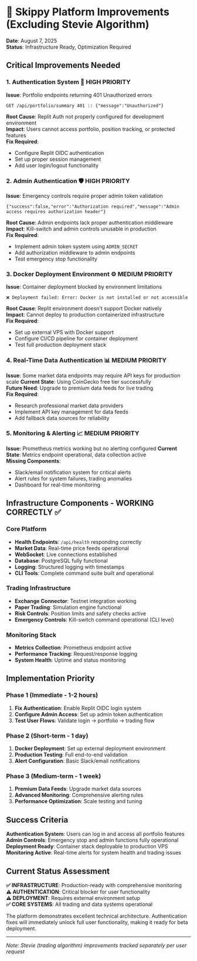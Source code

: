 # 🎯 Skippy Platform Improvements (Excluding Stevie Algorithm)

**Date**: August 7, 2025  
**Status**: Infrastructure Ready, Optimization Required  

## Critical Improvements Needed

### 1. Authentication System 🔐 **HIGH PRIORITY**
**Issue**: Portfolio endpoints returning 401 Unauthorized errors
```
GET /api/portfolio/summary 401 :: {"message":"Unauthorized"}
```
**Root Cause**: Replit Auth not properly configured for development environment  
**Impact**: Users cannot access portfolio, position tracking, or protected features  
**Fix Required**: 
- Configure Replit OIDC authentication
- Set up proper session management
- Add user login/logout functionality

### 2. Admin Authentication 🛡️ **HIGH PRIORITY** 
**Issue**: Emergency controls require proper admin token validation
```
{"success":false,"error":"Authorization required","message":"Admin access requires authorization header"}
```
**Root Cause**: Admin endpoints lack proper authentication middleware  
**Impact**: Kill-switch and admin controls unusable in production  
**Fix Required**:
- Implement admin token system using `ADMIN_SECRET` 
- Add authorization middleware to admin endpoints
- Test emergency stop functionality

### 3. Docker Deployment Environment ⚙️ **MEDIUM PRIORITY**
**Issue**: Container deployment blocked by environment limitations
```
❌ Deployment failed: Error: Docker is not installed or not accessible
```
**Root Cause**: Replit environment doesn't support Docker natively  
**Impact**: Cannot deploy to production containerized infrastructure  
**Fix Required**:
- Set up external VPS with Docker support
- Configure CI/CD pipeline for container deployment
- Test full production deployment stack

### 4. Real-Time Data Authentication 📊 **MEDIUM PRIORITY**
**Issue**: Some market data endpoints may require API keys for production scale
**Current State**: Using CoinGecko free tier successfully  
**Future Need**: Upgrade to premium data feeds for live trading  
**Fix Required**:
- Research professional market data providers
- Implement API key management for data feeds
- Add fallback data sources for reliability

### 5. Monitoring & Alerting 📈 **MEDIUM PRIORITY** 
**Issue**: Prometheus metrics working but no alerting configured
**Current State**: Metrics endpoint operational, data collection active  
**Missing Components**:
- Slack/email notification system for critical alerts
- Alert rules for system failures, trading anomalies
- Dashboard for real-time monitoring

## Infrastructure Components - WORKING CORRECTLY ✅

### Core Platform
- **Health Endpoints**: `/api/health` responding correctly
- **Market Data**: Real-time price feeds operational 
- **WebSocket**: Live connections established
- **Database**: PostgreSQL fully functional
- **Logging**: Structured logging with timestamps
- **CLI Tools**: Complete command suite built and operational

### Trading Infrastructure  
- **Exchange Connector**: Testnet integration working
- **Paper Trading**: Simulation engine functional
- **Risk Controls**: Position limits and safety checks active
- **Emergency Controls**: Kill-switch command operational (CLI level)

### Monitoring Stack
- **Metrics Collection**: Prometheus endpoint active
- **Performance Tracking**: Request/response logging
- **System Health**: Uptime and status monitoring

## Implementation Priority

### Phase 1 (Immediate - 1-2 hours)
1. **Fix Authentication**: Enable Replit OIDC login system
2. **Configure Admin Access**: Set up admin token authentication
3. **Test User Flows**: Validate login → portfolio → trading flow

### Phase 2 (Short-term - 1 day)  
1. **Docker Deployment**: Set up external deployment environment
2. **Production Testing**: Full end-to-end validation
3. **Alert Configuration**: Basic Slack/email notifications

### Phase 3 (Medium-term - 1 week)
1. **Premium Data Feeds**: Upgrade market data sources
2. **Advanced Monitoring**: Comprehensive alerting rules
3. **Performance Optimization**: Scale testing and tuning

## Success Criteria

**Authentication System**: Users can log in and access all portfolio features  
**Admin Controls**: Emergency stop and admin functions fully operational  
**Deployment Ready**: Container stack deployable to production VPS  
**Monitoring Active**: Real-time alerts for system health and trading issues  

## Current Status Assessment

**✅ INFRASTRUCTURE**: Production-ready with comprehensive monitoring  
**⚠️ AUTHENTICATION**: Critical blocker for user functionality  
**⚠️ DEPLOYMENT**: Requires external environment setup  
**✅ CORE SYSTEMS**: All trading and data systems operational  

The platform demonstrates excellent technical architecture. Authentication fixes will immediately unlock full user functionality, making it ready for beta deployment.

---
*Note: Stevie (trading algorithm) improvements tracked separately per user request*